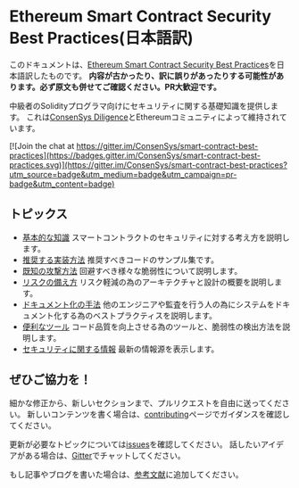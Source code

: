 # Ethereum Smart Contract Security Best Practices(日本語訳)

このドキュメントは、[Ethereum Smart Contract Security Best Practices](https://consensys.github.io/smart-contract-best-practices/)を日本語訳したものです。
**内容が古かったり、訳に誤りがあったりする可能性があります。必ず原文も併せてご確認ください。PR大歓迎です。**

中級者のSolidityプログラマ向けにセキュリティに関する基礎知識を提供します。
これは[ConsenSys Diligence](https://media.consensys.net/introducing-consensys-diligence-cf38f83948c)とEthereumコミュニティによって維持されています。

[![Join the chat at https://gitter.im/ConsenSys/smart-contract-best-practices](https://badges.gitter.im/ConsenSys/smart-contract-best-practices.svg)](https://gitter.im/ConsenSys/smart-contract-best-practices?utm_source=badge&utm_medium=badge&utm_campaign=pr-badge&utm_content=badge)

## トピックス

* [基本的な知識](./general_philosophy) スマートコントラクトのセキュリティに対する考え方を説明します。
* [推奨する実装方法](./recommendations) 推奨すべきコードのサンプル集です。
* [既知の攻撃方法](./known_attacks) 回避すべき様々な脆弱性について説明します。
* [リスクの備え方](./software_engineering) リスク軽減の為のアーキテクチャと設計の概要を説明します。
* [ドキュメント化の手法](./documentation_procedures) 他のエンジニアや監査を行う人の為にシステムをドキュメント化する為のベストプラクティスを説明します。
* [便利なツール](./security_tools) コード品質を向上させる為のツールと、脆弱性の検出方法を説明します。
* [セキュリティに関する情報](./security_notifications) 最新の情報源を表示します。

## ぜひご協力を！

細かな修正から、新しいセクションまで、プルリクエストを自由に送ってください。
新しいコンテンツを書く場合は、[contributing](./about/contributing)ページでガイダンスを確認してください。

更新が必要なトピックについては[issues](https://github.com/ConsenSys/smart-contract-best-practices/issues)を確認してください。
話したいアイデアがある場合は、[Gitter](https://gitter.im/ConsenSys/smart-contract-best-practices)でチャットしてください。

もし記事やブログを書いた場合は、[参考文献](./bibliography)に追加してください。